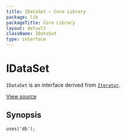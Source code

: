 ```yaml
---
title: IDataSet — Core Library
package: lib
packageTitle: Core Library
layout: default
className: IDataSet
type: interface
---
```


# IDataSet

<code>IDataSet</code> is an interface derived from <code><a href="Iterator">Iterator</a></code>.

<a href="http://github.com/nexgenta/eregansu/blob/master/lib/db.php">View source</a>

## Synopsis

<pre><code>uses('db');
</code></pre>
